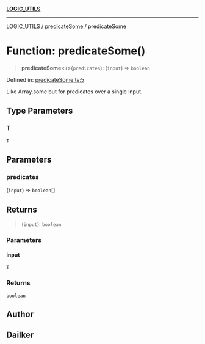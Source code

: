 [**LOGIC_UTILS**](../../README.md)

***

[LOGIC_UTILS](../../README.md) / [predicateSome](../README.md) / predicateSome

# Function: predicateSome()

> **predicateSome**\<`T`\>(`predicates`): (`input`) => `boolean`

Defined in: [predicateSome.ts:5](https://github.com/dailker/everyutil/blob/88c583cdd8386be54599315f93f88880d20b94f3/src/logic/predicateSome.ts#L5)

Like Array.some but for predicates over a single input.

## Type Parameters

### T

`T`

## Parameters

### predicates

(`input`) => `boolean`[]

## Returns

> (`input`): `boolean`

### Parameters

#### input

`T`

### Returns

`boolean`

## Author

## Dailker
